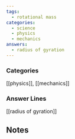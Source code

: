 ```yaml
---
tags:
  - rotational mass
categories:
  - science
  - physics
  - mechanics
answers:
  - radius of gyration
---
```

### Categories
[[physics]], [[mechanics]]
### Answer Lines
[[radius of gyration]]
## Notes
